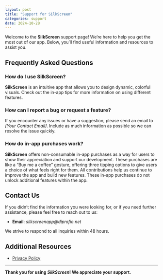 ```yaml
---
layout: post
title: "Support for SilkScreen"
categories: support
date: 2024-10-28
---
```



Welcome to the **SilkScreen** support page! We’re here to help you get the most out of our app. Below, you’ll find useful information and resources to assist you.

## Frequently Asked Questions

### How do I use SilkScreen?
**SilkScreen** is an intuitive app that allows you to design dynamic, colorful visuals. Check out the in-app tips for more information on using different features.

### How can I report a bug or request a feature?
If you encounter any issues or have a suggestion, please send an email to _[Your Contact Email]_. Include as much information as possible so we can resolve the issue quickly.

### How do in-app purchases work?
**SilkScreen** offers non-consumable in-app purchases as a way for users to show their appreciation and support our development. These purchases are like a “Buy me a coffee” gesture, offering three tipping options to give users a choice of what feels right for them. All contributions help us continue to improve the app and build new features. These in-app purchases do not unlock additional features within the app.

## Contact Us

If you didn’t find the information you were looking for, or if you need further assistance, please feel free to reach out to us:

- **Email**: _silkscreenapp@diprofio.net_

We strive to respond to all inquiries within 48 hours.

## Additional Resources

- [Privacy Policy](privacy-policy.md)

---

**Thank you for using _SilkScreen_! We appreciate your support.**